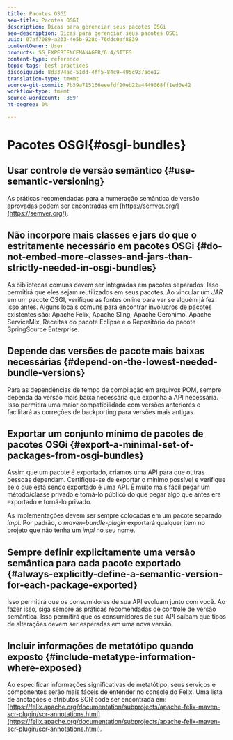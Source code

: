 ```yaml
---
title: Pacotes OSGI
seo-title: Pacotes OSGI
description: Dicas para gerenciar seus pacotes OSGi
seo-description: Dicas para gerenciar seus pacotes OSGi
uuid: 07af7089-a233-4e5b-928c-76ddc0af8839
contentOwner: User
products: SG_EXPERIENCEMANAGER/6.4/SITES
content-type: reference
topic-tags: best-practices
discoiquuid: 8d3374ac-51dd-4ff5-84c9-495c937ade12
translation-type: tm+mt
source-git-commit: 7b39a715166eeefdf20eb22a4449068ff1ed0e42
workflow-type: tm+mt
source-wordcount: '359'
ht-degree: 0%

---
```



# Pacotes OSGI{#osgi-bundles}

## Usar controle de versão semântico {#use-semantic-versioning}

As práticas recomendadas para a numeração semântica de versão aprovadas podem ser encontradas em [https://semver.org/](https://semver.org/).

## Não incorpore mais classes e jars do que o estritamente necessário em pacotes OSGi {#do-not-embed-more-classes-and-jars-than-strictly-needed-in-osgi-bundles}

As bibliotecas comuns devem ser integradas em pacotes separados. Isso permitirá que eles sejam reutilizados em seus pacotes. Ao vincular um *JAR* em um pacote OSGI, verifique as fontes online para ver se alguém já fez isso antes. Alguns locais comuns para encontrar invólucros de pacotes existentes são: Apache Felix, Apache Sling, Apache Geronimo, Apache ServiceMix, Receitas do pacote Eclipse e o Repositório do pacote SpringSource Enterprise.

## Depende das versões de pacote mais baixas necessárias {#depend-on-the-lowest-needed-bundle-versions}

Para as dependências de tempo de compilação em arquivos POM, sempre dependa da versão mais baixa necessária que exponha a API necessária. Isso permitirá uma maior compatibilidade com versões anteriores e facilitará as correções de backporting para versões mais antigas.

## Exportar um conjunto mínimo de pacotes de pacotes OSGi {#export-a-minimal-set-of-packages-from-osgi-bundles}

Assim que um pacote é exportado, criamos uma API para que outras pessoas dependam. Certifique-se de exportar o mínimo possível e verifique se o que está sendo exportado é uma API. É muito mais fácil pegar um método/classe privado e torná-lo público do que pegar algo que antes era exportado e torná-lo privado.

As implementações devem ser sempre colocadas em um pacote separado *impl*. Por padrão, o *maven-bundle-plugin* exportará qualquer item no projeto que não tenha um *impl* no seu nome.

## Sempre definir explicitamente uma versão semântica para cada pacote exportado {#always-explicitly-define-a-semantic-version-for-each-package-exported}

Isso permitirá que os consumidores de sua API evoluam junto com você. Ao fazer isso, siga sempre as práticas recomendadas de controle de versão semântica. Isso permitirá que os consumidores de sua API saibam que tipos de alterações devem ser esperadas em uma nova versão.

## Incluir informações de metatótipo quando exposto {#include-metatype-information-where-exposed}

Ao especificar informações significativas de metatótipo, seus serviços e componentes serão mais fáceis de entender no console do Felix. Uma lista de anotações e atributos SCR pode ser encontrada em: [https://felix.apache.org/documentation/subprojects/apache-felix-maven-scr-plugin/scr-annotations.html](https://felix.apache.org/documentation/subprojects/apache-felix-maven-scr-plugin/scr-annotations.html).
